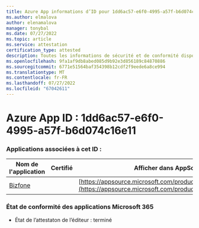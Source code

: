 ```yaml
---
title: Azure App informations d’ID pour 1dd6ac57-e6f0-4995-a57f-b6d074c16e11
ms.author: elmalova
author: elenamalova
manager: tonybal
ms.date: 07/27/2022
ms.topic: article
ms.service: attestation
certification_type: attested
description: Toutes les informations de sécurité et de conformité disponibles pour 1dd6ac57-e6f0-4995-a57f-b6d074c16e11.
ms.openlocfilehash: 9fa1af9db8abed085d9b92e3d856189c84870886
ms.sourcegitcommit: 6771e51564baf354398b12cdf2f9eede6a8ce994
ms.translationtype: MT
ms.contentlocale: fr-FR
ms.lasthandoff: 07/27/2022
ms.locfileid: "67042611"
---
```

# <a name="azure-app-id-1dd6ac57-e6f0-4995-a57f-b6d074c16e11"></a>Azure App ID : 1dd6ac57-e6f0-4995-a57f-b6d074c16e11


### <a name="apps-associated-with-this-id"></a>Applications associées à cet ID :
| **Nom de l'application** | **Certifié** | **Afficher dans AppSource** |
|--------------|---------------|-----------------------|
| [Bizfone](../forward/WA200000874.md) |  | [https://appsource.microsoft.com/product/office/WA200000874](https://appsource.microsoft.com/product/office/WA200000874) |

### <a name="microsoft-365-app-compliance-status"></a>État de conformité des applications Microsoft 365
- État de l’attestaton de l’éditeur : terminé
